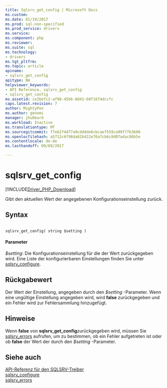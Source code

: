 ```yaml
---
title: Sqlsrv_get_config | Microsoft Docs
ms.custom: 
ms.date: 01/19/2017
ms.prod: sql-non-specified
ms.prod_service: drivers
ms.service: 
ms.component: php
ms.reviewer: 
ms.suite: sql
ms.technology:
- drivers
ms.tgt_pltfrm: 
ms.topic: article
apiname:
- sqlsrv_get_config
apitype: NA
helpviewer_keywords:
- API Reference, sqlsrv_get_config
- sqlsrv_get_config
ms.assetid: ce2befc2-af98-45bb-8d41-60f1674dccfc
caps.latest.revision: 7
author: MightyPen
ms.author: genemi
manager: jhubbard
ms.workload: Inactive
ms.translationtype: MT
ms.sourcegitcommit: f7e6274d77a9cdd4de6cbcaef559ca99f77b3608
ms.openlocfilehash: a5712c6f98da82b422e76a7cb6c8d07adac86b5e
ms.contentlocale: de-de
ms.lasthandoff: 09/09/2017

---
```

# <a name="sqlsrvgetconfig"></a>sqlsrv_get_config
[!INCLUDE[Driver_PHP_Download](../../includes/driver_php_download.md)]

Gibt den aktuellen Wert der angegebenen Konfigurationseinstellung zurück.  
  
## <a name="syntax"></a>Syntax  
  
```  
  
sqlsrv_get_config( string $setting )  
```  
  
#### <a name="parameters"></a>Parameter  
*$setting*: Die Konfigurationseinstellung für die der Wert zurückgegeben wird. Eine Liste der konfigurierbaren Einstellungen finden Sie unter [sqlsrv_configure](../../connect/php/sqlsrv-configure.md).  
  
## <a name="return-value"></a>Rückgabewert  
Der Wert der Einstellung, angegeben durch den *$setting* -Parameter. Wenn eine ungültige Einstellung angegeben wird, wird **false** zurückgegeben und ein Fehler wird zur Fehlersammlung hinzugefügt.  
  
## <a name="remarks"></a>Hinweise  
Wenn **false** von **sqlsrv_get_config**zurückgegeben wird, müssen Sie [sqlsrv_errors](../../connect/php/sqlsrv-errors.md) aufrufen, um zu bestimmen, ob ein Fehler aufgetreten ist oder ob **false** der Wert der durch den *$setting* -Parameter.  
  
## <a name="see-also"></a>Siehe auch  
[API-Referenz für den SQLSRV-Treiber](../../connect/php/sqlsrv-driver-api-reference.md)  
[sqlsrv_configure](../../connect/php/sqlsrv-configure.md)  
[sqlsrv_errors](../../connect/php/sqlsrv-errors.md)  
  

